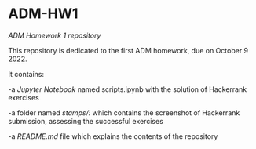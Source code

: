 # ADM-HW1
*ADM Homework 1 repository*


This repository is dedicated to the first ADM homework, due on October 9 2022.



It contains:


-a *Jupyter Notebook* named scripts.ipynb with the solution of Hackerrank exercises


-a folder named *stamps/:* which contains the screenshot of Hackerrank submission, assessing the successful exercises


-a *README.md* file which explains the contents of the repository
